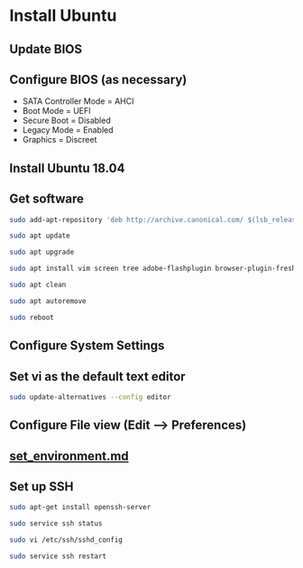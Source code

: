# Install Ubuntu

## Update BIOS

## Configure BIOS (as necessary)

-   SATA Controller Mode = AHCI
-   Boot Mode = UEFI
-   Secure Boot = Disabled
-   Legacy Mode = Enabled
-   Graphics = Discreet

## Install Ubuntu 18.04

## Get software

```sh
sudo add-apt-repository 'deb http://archive.canonical.com/ $(lsb_release -sc) partner'

sudo apt update

sudo apt upgrade

sudo apt install vim screen tree adobe-flashplugin browser-plugin-freshplayer-pepperflash gparted exfat-fuse exfat-utils

sudo apt clean

sudo apt autoremove

sudo reboot
```

## Configure System Settings

## Set vi as the default text editor

```sh
sudo update-alternatives --config editor
```

## Configure File view (Edit --> Preferences)

## [set_environment.md](set_environment.md)

## Set up SSH

```sh
sudo apt-get install openssh-server

sudo service ssh status

sudo vi /etc/ssh/sshd_config

sudo service ssh restart
```
